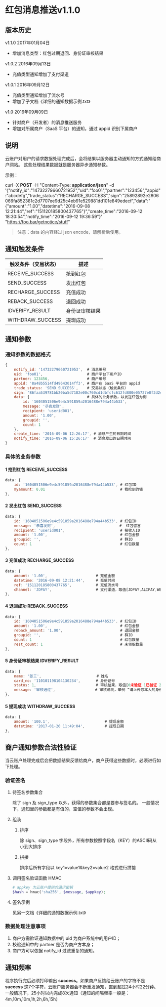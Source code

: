 # 红包消息推送v1.1.0

## 版本历史
v1.1.0 2017年01月04日

* 增加消息类型：红包过期退回、身份证审核结果

v1.0.2 2016年09月13日

* 充值类型通知增加了支付渠道

v1.0.1 2016年09月12日

* 充值类型通知增加了流水号
* 增加了子文档《详细的通知数据示例.txt》

v1.0 2016年09月09日

* 针对商户（开发者）的消息推送服务
* 增加对所属商户（SaaS 平台）的通知，通过 appid 识别下属商户

## 说明

云账户对用户的请求数据处理完成后，会将结果以服务器主动通知的方式通知给商户网站。
这些处理结果数据就是服务器异步通知参数。

示例：

curl -X __POST__ -H "Content-Type: __application/json__" -d '{"notify_id":"14732279660721952","uid":"foo01","partner":"123456","appid":"abcdefg","trade_status":"RECHARGE_SUCCESS","sign":"25892892e2806066fa852381c2d7707ee9d25c4eb91e529881dd101e849edecf","data":"{\"amount\":\"1.00\",\"datetime\":\"2016-09-08 12:21:44\",\"ref\":\"151120185800437765\"}","create_time":"2016-09-12 18:30:54","notify_time":"2016-09-12 19:36:59"}' "https://foo.bar/getnotice/stuff"

> 注意：data 的内容经过 json encode，请解析后使用。


## 通知触发条件

|触发条件（交易状态）|描述|
|-----------------|------------|
|RECEIVE_SUCCESS  |抢到红包     |
|SEND_SUCCESS     |发出红包     |
|RECHARGE_SUCCESS |充值成功     |
|REBACK_SUCCESS   |退回成功     |
|IDVERIFY_RESULT  |身份证审核结果|
|WITHDRAW_SUCCESS |提现成功     |

## 通知参数

### 通知参数的数据格式

```js
{
    notify_id: '14732279660721953',  # 消息编号
    uid: 'foo01',                    # 商户平台下用户ID
    partner: 123456,                 # 商户编号
    appid: '8a48b5514fd49643014ff3', # 商户在 SaaS 平台的 appid
    trade_status: 'SEND_SUCCESS',    # 交易状态（触发条件）
    sign: '86faa539781bb20ba5d7182e00c760cd1dbfcfc612fd800e05727e0f2d2c875c',
    data: {                          # 具体的业务参数，以发送红包为例
        id: '1604051506e9e4c591859a2016488e794a44b533',
        message: '恭喜发财',                            
        recipient: 'userid001',                        
        amount: '1.00',                                
        groupid: '',                                   
        count: 1                                       
    },
    create_time: '2016-09-06 12:26:17', # 消息产生的日期时间
    notify_time: '2016-09-06 15:26:17'  # 消息发出的日期时间
}
```
### 具体的业务参数

#### 1 抢到红包 RECEIVE_SUCCESS

```js
data: {
    id: '1604051506e9e4c591859a2016488e794a44b533', # 红包ID
    myamount: 0.01                                  # 我抢到的钱
},
```

#### 2 发出红包 SEND_SUCCESS

```js
data: {
    id: '1604051506e9e4c591859a2016488e794a44b533', # 红包ID
    message: '恭喜发财',                             #  红包留言
    recipient: 'userid001',                         # 接收人ID
    amount: '1.00',                                 # 红包金额
    groupid: '',                                    # 群ID
    count: 1                                        # 红包数量
},
```

#### 3 充值成功 RECHARGE_SUCCESS

```js
data: {
    amount: '1.00',                      # 充值金额
    datetime: '2016-09-08 12:21:44',     # 充值时间
    ref: '151120185800437765',           # 充值流水号         
    channel: 'JDPAY',                    # 支付渠道，取值[JDPAY,ALIPAY,WECHAT]
},
```

#### 4 退回成功 REBACK_SUCCESS

```js
data: {
    id: '1604051506e9e4c591859a2016488e794a44b533', # 红包ID
    amount: '1.00',                                 # 红包金额
    reback_amount: '1.00',                          # 退回金额
    groupid: '',                                    # 群ID
    count: 1                                        # 红包数量
    rest_count: 1                                   # 未领取数量
},
```

#### 5 身份证审核结果 IDVERIFY_RESULT

```js
data: {
    name: '张三',                         # 姓名
    card_no: '110101198104130234',       # 身份证号
    status: 1,                           # 审核结果，取值[0未验证 1已验证 2验证失败 3审核中]
    message: '审核通过',                  # 审核说明，举例 “请上传您本人的身份证照片”
},
```

#### 5 提现成功 WITHDRAW_SUCCESS

```js
data: {
    amount: '100.1',                         # 提现金额
    datetime: '2017-01-20 11:49:04',         # 提现日期
},
```

## 商户通知参数合法性验证

当云账户处理完成后会把数据结果反馈给商户，商户获得这些数据时，必须进行如下处理。

### 验证签名

1. 待签名参数集合
    
    除了 sign 及 sign_type 以外，获得的参数集合都是要参与签名的。
    一般情况下，通知里的参数都是有值的，空值的参数不会出现。

1. 组装
    1. 排序

        除 sign、sign_type 字段外，所有参数按照字段名（KEY）的ASCII码从小到大排序
        
    2. 拼接

        排序后所有字段以 key1=value1&key2=value2 格式进行拼接
        
1. 调用签名验证函数 HMAC

    ```php
    # appkey 为云账户提供的通讯密钥
    $hash = hmac('sha256', $message, $appkey);
    ```
    
1. 签名示例

    见另一文档《详细的通知数据示例.txt》

### 数据处理注意事项

1. 商户方需验证通知数据中的 uid 为商户系统中的用户ID；
1. 校验通知中的 partner 是否为商户方本身；
1. 商户方可以依据 notify_id 过滤重复的通知。

## 通知频率

程序执行完后必须打印输出 __success__。如果商户反馈给云账户的字符不是 __success__ 这7个字符，云账户服务器会不断重发通知，直到超过24小时22分钟。
一般情况下，25小时以内完成8次通知（通知的间隔频率一般是：4m,10m,10m,1h,2h,6h,15h）

